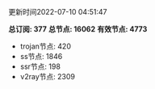 更新时间2022-07-10 04:51:47

**总订阅: 377**
**总节点: 16062**
**有效节点: 4773**
- trojan节点: 420
- ss节点: 1846
- ssr节点: 198
- v2ray节点: 2309
